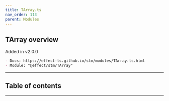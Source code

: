 ```yaml
---
title: TArray.ts
nav_order: 113
parent: Modules
---
```


## TArray overview

Added in v2.0.0

```md
- Docs: https://effect-ts.github.io/stm/modules/TArray.ts.html
- Module: "@effect/stm/TArray"
```

---

<h2 class="text-delta">Table of contents</h2>

---

